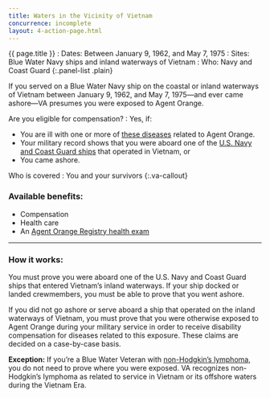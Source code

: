```yaml
---
title: Waters in the Vicinity of Vietnam
concurrence: incomplete
layout: 4-action-page.html
---
```


{{ page.title }}
: Dates: Between January 9, 1962, and May 7, 1975
: Sites: Blue Water Navy ships and inland waterways of Vietnam
: Who: Navy and Coast Guard
{:.panel-list .plain}

If you served on a Blue Water Navy ship on the coastal or inland waterways of Vietnam between January 9, 1962, and May 7, 1975—and ever came ashore—VA presumes you were exposed to Agent Orange.

Are you eligible for compensation?
: Yes, if:

  - You are ill with one or more of [these diseases](/disability-benefits/conditions/exposure-to-hazardous-materials/agent-orange/diseases/) related to Agent Orange.
  - Your military record shows that you were aboard one of the [U.S. Navy and Coast Guard ships](http://www.publichealth.va.gov/exposures/agentorange/shiplist/index.asp) that operated in Vietnam, or
  - You came ashore.

Who is covered
: You and your survivors
{:.va-callout}

### Available benefits:

- Compensation
- Health care
- An [Agent Orange Registry health exam](/disability-benefits/conditions/exposure-to-hazardous-materials/agent-orange/registry-health-exam/)

-----

### How it works:

You must prove you were aboard one of the U.S. Navy and Coast Guard ships that entered Vietnam’s inland waterways. If your ship docked or landed crewmembers, you must be able to prove that you went ashore.

If you did not go ashore or serve aboard a ship that operated on the inland waterways of Vietnam, you must prove that you were otherwise exposed to Agent Orange during your military service in order to receive disability compensation for diseases related to this exposure. These claims are decided on a case-by-case basis.

**Exception:**
If you’re a Blue Water Veteran with [non-Hodgkin’s lymphoma](/disability-benefits/conditions/exposure-to-hazardous-materials/agent-orange/non-hodgkins/), you do not need to prove where you were exposed. VA recognizes non-Hodgkin’s lymphoma as related to service in Vietnam or its offshore waters during the Vietnam Era.

